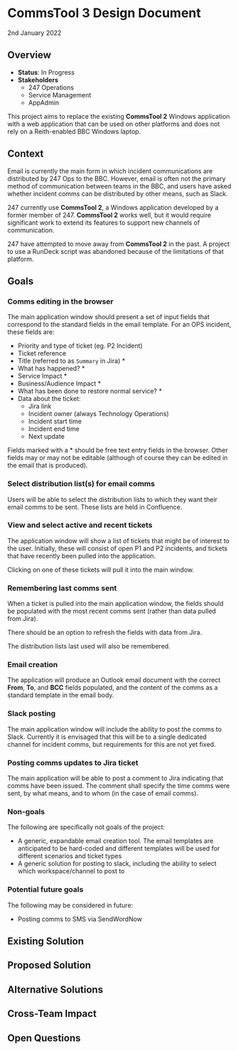 # CommsTool 3 Design Document

2nd January 2022

## Overview

* **Status**: In Progress
* **Stakeholders**
  * 247 Operations
  * Service Management
  * AppAdmin

This project aims to replace the existing **CommsTool 2** Windows application with a web application that can be used on other platforms and does not rely on a Reith-enabled BBC Windows laptop.

## Context

Email is currently the main form in which incident communications are distributed by 247 Ops to the BBC. However, email is often not the primary method of communication between teams in the BBC, and users have asked whether incident comms can be distributed by other means, such as Slack.

247 currently use **CommsTool 2**, a Windows application developed by a former member of 247. **CommsTool 2** works well, but it would require significant work to extend its features to support new channels of communication.

247 have attempted to move away from **CommsTool 2** in the past. A project to use a RunDeck script was abandoned because of the limitations of that platform.

## Goals

### Comms editing in the browser

The main application window should present a set of input fields that correspond to the standard fields in the email template. For an OPS incident, these fields are:

* Priority and type of ticket (eg. P2 Incident)
* Ticket reference
* Title (referred to as `Summary` in Jira) *
* What has happened? *
* Service Impact *
* Business/Audience Impact *
* What has been done to restore normal service? *
* Data about the ticket:
  * Jira link
  * Incident owner (always Technology Operations)
  * Incident start time
  * Incident end time
  * Next update

Fields marked with a * should be free text entry fields in the browser. Other fields may or may not be editable (although of course they can be edited in the email that is produced).

### Select distribution list(s) for email comms

Users will be able to select the distribution lists to which they want their email comms to be sent. These lists are held in Confluence.

### View and select active and recent tickets

The application window will show a list of tickets that might be of interest to the user. Initially, these will consist of open P1 and P2 incidents, and tickets that have recently been pulled into the application.

Clicking on one of these tickets will pull it into the main window.

### Remembering last comms sent

When a ticket is pulled into the main application window, the fields should be populated with the most recent comms sent (rather than data pulled from Jira).

There should be an option to refresh the fields with data from Jira.

The distribution lists last used will also be remembered.

### Email creation

The application will produce an Outlook email document with the correct **From**, **To**, and **BCC** fields populated, and the content of the comms as a standard template in the email body.

### Slack posting

The main application window will include the ability to post the comms to Slack. Currently it is envisaged that this will be to a single dedicated channel for incident comms, but requirements for this are not yet fixed.

### Posting comms updates to Jira ticket

The main application will be able to post a comment to Jira indicating that comms have been issued. The comment shall specify the time comms were sent, by what means, and to whom (in the case of email comms).

### Non-goals

The following are specifically not goals of the project:

* A generic, expandable email creation tool. The email templates are anticipated to be hard-coded and different templates will be used for different scenarios and ticket types
* A generic solution for posting to slack, including the ability to select which workspace/channel to post to

### Potential future goals

The following may be considered in future:

* Posting comms to SMS via SendWordNow

## Existing Solution

## Proposed Solution

## Alternative Solutions

## Cross-Team Impact

## Open Questions
